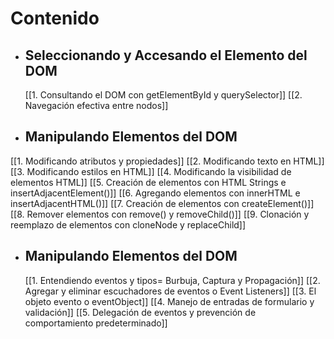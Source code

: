 # Contenido
- ## Seleccionando y Accesando el Elemento del DOM
	[[1. Consultando el DOM con getElementById y querySelector]]
	[[2. Navegación efectiva entre nodos]]
- ## Manipulando Elementos del DOM
[[1. Modificando atributos y propiedades]]
[[2. Modificando texto en HTML]]
[[3. Modificando estilos en HTML]]
[[4. Modificando la visibilidad de elementos HTML]]
[[5. Creación de elementos con HTML Strings e insertAdjacentElement()]]
[[6. Agregando elementos con innerHTML e insertAdjacentHTML()]]
[[7. Creación de elementos con createElement()]]
[[8. Remover elementos con remove() y removeChild()]]
[[9. Clonación y reemplazo de elementos con cloneNode y replaceChild]]
- ## Manipulando Elementos del DOM
	[[1. Entendiendo eventos y tipos= Burbuja, Captura y Propagación]]
	[[2. Agregar y eliminar escuchadores de eventos o Event Listeners]]
	[[3. El objeto evento o eventObject]]
	[[4. Manejo de entradas de formulario y validación]]
	[[5. Delegación de eventos y prevención de comportamiento predeterminado]]